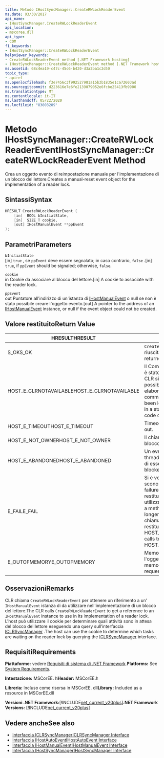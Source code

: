 ```yaml
---
title: Metodo IHostSyncManager::CreateRWLockReaderEvent
ms.date: 03/30/2017
api_name:
- IHostSyncManager.CreateRWLockReaderEvent
api_location:
- mscoree.dll
api_type:
- COM
f1_keywords:
- IHostSyncManager::CreateRWLockReaderEvent
helpviewer_keywords:
- CreateRWLockReaderEvent method [.NET Framework hosting]
- IHostSyncManager::CreateRWLockReaderEvent method [.NET Framework hosting]
ms.assetid: 68c4ea19-c47c-45c6-b420-d3a2ba1c2d50
topic_type:
- apiref
ms.openlocfilehash: f3e7456c3f992527981a15b3b1835e1ca72603ad
ms.sourcegitcommit: d223616e7e6fe2139079052e6fcbe25413fb9900
ms.translationtype: MT
ms.contentlocale: it-IT
ms.lasthandoff: 05/22/2020
ms.locfileid: "83803289"
---
```

# <a name="ihostsyncmanagercreaterwlockreaderevent-method"></a><span data-ttu-id="c8cfd-102">Metodo IHostSyncManager::CreateRWLockReaderEvent</span><span class="sxs-lookup"><span data-stu-id="c8cfd-102">IHostSyncManager::CreateRWLockReaderEvent Method</span></span>
<span data-ttu-id="c8cfd-103">Crea un oggetto evento di reimpostazione manuale per l'implementazione di un blocco del lettore.</span><span class="sxs-lookup"><span data-stu-id="c8cfd-103">Creates a manual-reset event object for the implementation of a reader lock.</span></span>  
  
## <a name="syntax"></a><span data-ttu-id="c8cfd-104">Sintassi</span><span class="sxs-lookup"><span data-stu-id="c8cfd-104">Syntax</span></span>  
  
```cpp  
HRESULT CreateRWLockReaderEvent (  
    [in]  BOOL bInitialState,  
    [in]  SIZE_T cookie,  
    [out] IHostManualEvent **ppEvent  
);  
```  
  
## <a name="parameters"></a><span data-ttu-id="c8cfd-105">Parametri</span><span class="sxs-lookup"><span data-stu-id="c8cfd-105">Parameters</span></span>  
 `bInitialState`  
 <span data-ttu-id="c8cfd-106">[in] `true` , se `ppEvent` deve essere segnalato; in caso contrario, `false` .</span><span class="sxs-lookup"><span data-stu-id="c8cfd-106">[in] `true`, if `ppEvent` should be signaled; otherwise, `false`.</span></span>  
  
 `cookie`  
 <span data-ttu-id="c8cfd-107">in Cookie da associare al blocco del lettore.</span><span class="sxs-lookup"><span data-stu-id="c8cfd-107">[in] A cookie to associate with the reader lock.</span></span>  
  
 `ppEvent`  
 <span data-ttu-id="c8cfd-108">out Puntatore all'indirizzo di un'istanza di [IHostManualEvent](ihostmanualevent-interface.md) o null se non è stato possibile creare l'oggetto evento.</span><span class="sxs-lookup"><span data-stu-id="c8cfd-108">[out] A pointer to the address of an [IHostManualEvent](ihostmanualevent-interface.md) instance, or null if the event object could not be created.</span></span>  
  
## <a name="return-value"></a><span data-ttu-id="c8cfd-109">Valore restituito</span><span class="sxs-lookup"><span data-stu-id="c8cfd-109">Return Value</span></span>  
  
|<span data-ttu-id="c8cfd-110">HRESULT</span><span class="sxs-lookup"><span data-stu-id="c8cfd-110">HRESULT</span></span>|<span data-ttu-id="c8cfd-111">Descrizione</span><span class="sxs-lookup"><span data-stu-id="c8cfd-111">Description</span></span>|  
|-------------|-----------------|  
|<span data-ttu-id="c8cfd-112">S_OK</span><span class="sxs-lookup"><span data-stu-id="c8cfd-112">S_OK</span></span>|<span data-ttu-id="c8cfd-113">`CreateRWLockReaderEvent`la restituzione è riuscita.</span><span class="sxs-lookup"><span data-stu-id="c8cfd-113">`CreateRWLockReaderEvent` returned successfully.</span></span>|  
|<span data-ttu-id="c8cfd-114">HOST_E_CLRNOTAVAILABLE</span><span class="sxs-lookup"><span data-stu-id="c8cfd-114">HOST_E_CLRNOTAVAILABLE</span></span>|<span data-ttu-id="c8cfd-115">Il Common Language Runtime (CLR) non è stato caricato in un processo oppure CLR si trova in uno stato in cui non è possibile eseguire codice gestito o elaborare la chiamata correttamente.</span><span class="sxs-lookup"><span data-stu-id="c8cfd-115">The common language runtime (CLR) has not been loaded into a process, or the CLR is in a state in which it cannot run managed code or process the call successfully.</span></span>|  
|<span data-ttu-id="c8cfd-116">HOST_E_TIMEOUT</span><span class="sxs-lookup"><span data-stu-id="c8cfd-116">HOST_E_TIMEOUT</span></span>|<span data-ttu-id="c8cfd-117">Timeout della chiamata.</span><span class="sxs-lookup"><span data-stu-id="c8cfd-117">The call timed out.</span></span>|  
|<span data-ttu-id="c8cfd-118">HOST_E_NOT_OWNER</span><span class="sxs-lookup"><span data-stu-id="c8cfd-118">HOST_E_NOT_OWNER</span></span>|<span data-ttu-id="c8cfd-119">Il chiamante non è il proprietario del blocco.</span><span class="sxs-lookup"><span data-stu-id="c8cfd-119">The caller does not own the lock.</span></span>|  
|<span data-ttu-id="c8cfd-120">HOST_E_ABANDONED</span><span class="sxs-lookup"><span data-stu-id="c8cfd-120">HOST_E_ABANDONED</span></span>|<span data-ttu-id="c8cfd-121">Un evento è stato annullato mentre un thread bloccato o Fiber era in attesa su di esso.</span><span class="sxs-lookup"><span data-stu-id="c8cfd-121">An event was canceled while a blocked thread or fiber was waiting on it.</span></span>|  
|<span data-ttu-id="c8cfd-122">E_FAIL</span><span class="sxs-lookup"><span data-stu-id="c8cfd-122">E_FAIL</span></span>|<span data-ttu-id="c8cfd-123">Si è verificato un errore irreversibile sconosciuto.</span><span class="sxs-lookup"><span data-stu-id="c8cfd-123">An unknown catastrophic failure occurred.</span></span> <span data-ttu-id="c8cfd-124">Quando un metodo restituisce E_FAIL, CLR non è più utilizzabile all'interno del processo.</span><span class="sxs-lookup"><span data-stu-id="c8cfd-124">When a method returns E_FAIL, the CLR is no longer usable within the process.</span></span> <span data-ttu-id="c8cfd-125">Le chiamate successive ai metodi di hosting restituiscono HOST_E_CLRNOTAVAILABLE.</span><span class="sxs-lookup"><span data-stu-id="c8cfd-125">Subsequent calls to hosting methods return HOST_E_CLRNOTAVAILABLE.</span></span>|  
|<span data-ttu-id="c8cfd-126">E_OUTOFMEMORY</span><span class="sxs-lookup"><span data-stu-id="c8cfd-126">E_OUTOFMEMORY</span></span>|<span data-ttu-id="c8cfd-127">Memoria insufficiente per creare l'oggetto evento richiesto.</span><span class="sxs-lookup"><span data-stu-id="c8cfd-127">Not enough memory was available to create the requested event object.</span></span>|  
  
## <a name="remarks"></a><span data-ttu-id="c8cfd-128">Osservazioni</span><span class="sxs-lookup"><span data-stu-id="c8cfd-128">Remarks</span></span>  
 <span data-ttu-id="c8cfd-129">CLR chiama `CreateRWLockReaderEvent` per ottenere un riferimento a un' `IHostManualEvent` istanza di da utilizzare nell'implementazione di un blocco del lettore.</span><span class="sxs-lookup"><span data-stu-id="c8cfd-129">The CLR calls `CreateRWLockReaderEvent` to get a reference to an `IHostManualEvent` instance to use in its implementation of a reader lock.</span></span> <span data-ttu-id="c8cfd-130">L'host può utilizzare il cookie per determinare quali attività sono in attesa del blocco del lettore eseguendo una query sull'interfaccia [ICLRSyncManager](iclrsyncmanager-interface.md) .</span><span class="sxs-lookup"><span data-stu-id="c8cfd-130">The host can use the cookie to determine which tasks are waiting on the reader lock by querying the [ICLRSyncManager](iclrsyncmanager-interface.md) interface.</span></span>  
  
## <a name="requirements"></a><span data-ttu-id="c8cfd-131">Requisiti</span><span class="sxs-lookup"><span data-stu-id="c8cfd-131">Requirements</span></span>  
 <span data-ttu-id="c8cfd-132">**Piattaforme:** vedere [Requisiti di sistema di .NET Framework](../../get-started/system-requirements.md).</span><span class="sxs-lookup"><span data-stu-id="c8cfd-132">**Platforms:** See [System Requirements](../../get-started/system-requirements.md).</span></span>  
  
 <span data-ttu-id="c8cfd-133">**Intestazione:** MSCorEE. h</span><span class="sxs-lookup"><span data-stu-id="c8cfd-133">**Header:** MSCorEE.h</span></span>  
  
 <span data-ttu-id="c8cfd-134">**Libreria:** Incluso come risorsa in MSCorEE. dll</span><span class="sxs-lookup"><span data-stu-id="c8cfd-134">**Library:** Included as a resource in MSCorEE.dll</span></span>  
  
 <span data-ttu-id="c8cfd-135">**Versioni .NET Framework:**[!INCLUDE[net_current_v20plus](../../../../includes/net-current-v20plus-md.md)]</span><span class="sxs-lookup"><span data-stu-id="c8cfd-135">**.NET Framework Versions:** [!INCLUDE[net_current_v20plus](../../../../includes/net-current-v20plus-md.md)]</span></span>  
  
## <a name="see-also"></a><span data-ttu-id="c8cfd-136">Vedere anche</span><span class="sxs-lookup"><span data-stu-id="c8cfd-136">See also</span></span>

- [<span data-ttu-id="c8cfd-137">Interfaccia ICLRSyncManager</span><span class="sxs-lookup"><span data-stu-id="c8cfd-137">ICLRSyncManager Interface</span></span>](iclrsyncmanager-interface.md)
- [<span data-ttu-id="c8cfd-138">Interfaccia IHostAutoEvent</span><span class="sxs-lookup"><span data-stu-id="c8cfd-138">IHostAutoEvent Interface</span></span>](ihostautoevent-interface.md)
- [<span data-ttu-id="c8cfd-139">Interfaccia IHostManualEvent</span><span class="sxs-lookup"><span data-stu-id="c8cfd-139">IHostManualEvent Interface</span></span>](ihostmanualevent-interface.md)
- [<span data-ttu-id="c8cfd-140">Interfaccia IHostSyncManager</span><span class="sxs-lookup"><span data-stu-id="c8cfd-140">IHostSyncManager Interface</span></span>](ihostsyncmanager-interface.md)
